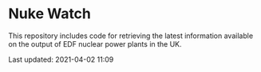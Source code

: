 # Nuke Watch

This repository includes code for retrieving the latest information available on the output of EDF nuclear power plants in the UK.

Last updated: 2021-04-02 11:09